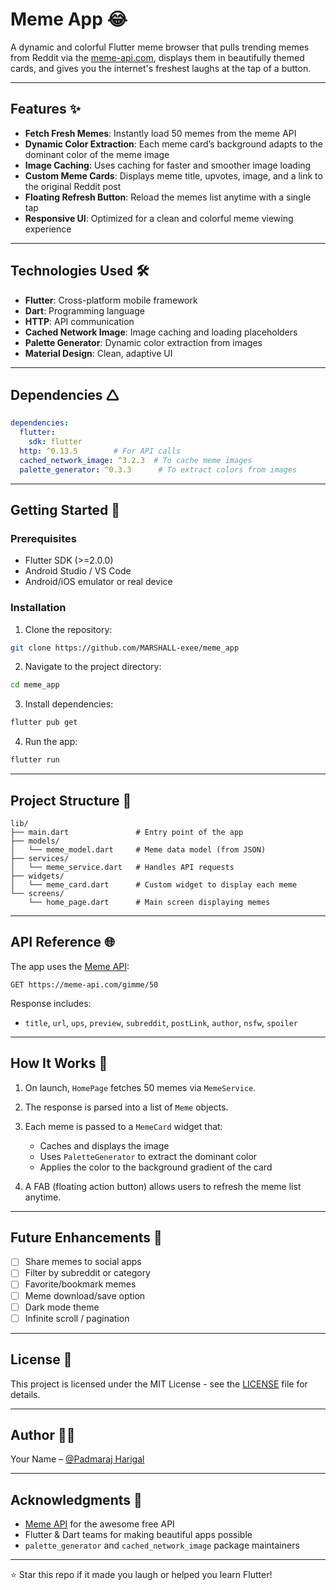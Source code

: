 # Meme App 😂

A dynamic and colorful Flutter meme browser that pulls trending memes from Reddit via the [meme-api.com](https://meme-api.com), displays them in beautifully themed cards, and gives you the internet's freshest laughs at the tap of a button.

---

## Features ✨

* **Fetch Fresh Memes**: Instantly load 50 memes from the meme API
* **Dynamic Color Extraction**: Each meme card’s background adapts to the dominant color of the meme image
* **Image Caching**: Uses caching for faster and smoother image loading
* **Custom Meme Cards**: Displays meme title, upvotes, image, and a link to the original Reddit post
* **Floating Refresh Button**: Reload the memes list anytime with a single tap
* **Responsive UI**: Optimized for a clean and colorful meme viewing experience

---

## Technologies Used 🛠️

* **Flutter**: Cross-platform mobile framework
* **Dart**: Programming language
* **HTTP**: API communication
* **Cached Network Image**: Image caching and loading placeholders
* **Palette Generator**: Dynamic color extraction from images
* **Material Design**: Clean, adaptive UI

---

## Dependencies 🛆

```yaml
dependencies:
  flutter:
    sdk: flutter
  http: ^0.13.5        # For API calls
  cached_network_image: ^3.2.3  # To cache meme images
  palette_generator: ^0.3.3      # To extract colors from images
```

---

## Getting Started 🚀

### Prerequisites

* Flutter SDK (>=2.0.0)
* Android Studio / VS Code
* Android/iOS emulator or real device

### Installation

1. Clone the repository:

```bash
git clone https://github.com/MARSHALL-exee/meme_app
```

2. Navigate to the project directory:

```bash
cd meme_app
```

3. Install dependencies:

```bash
flutter pub get
```

4. Run the app:

```bash
flutter run
```

---

## Project Structure 📁

```
lib/
├── main.dart               # Entry point of the app
├── models/
│   └── meme_model.dart     # Meme data model (from JSON)
├── services/
│   └── meme_service.dart   # Handles API requests
├── widgets/
│   └── meme_card.dart      # Custom widget to display each meme
└── screens/
    └── home_page.dart      # Main screen displaying memes
```

---

## API Reference 🌐

The app uses the [Meme API](https://meme-api.com):

```http
GET https://meme-api.com/gimme/50
```

Response includes:

* `title`, `url`, `ups`, `preview`, `subreddit`, `postLink`, `author`, `nsfw`, `spoiler`

---

## How It Works 🧬

1. On launch, `HomePage` fetches 50 memes via `MemeService`.
2. The response is parsed into a list of `Meme` objects.
3. Each meme is passed to a `MemeCard` widget that:

   * Caches and displays the image
   * Uses `PaletteGenerator` to extract the dominant color
   * Applies the color to the background gradient of the card
4. A FAB (floating action button) allows users to refresh the meme list anytime.

---

## Future Enhancements 🔮

* [ ] Share memes to social apps
* [ ] Filter by subreddit or category
* [ ] Favorite/bookmark memes
* [ ] Meme download/save option
* [ ] Dark mode theme
* [ ] Infinite scroll / pagination

---

## License 📄

This project is licensed under the MIT License - see the [LICENSE](LICENSE) file for details.

---

## Author 👨‍💻

Your Name – [@Padmaraj Harigal](https://github.com/MARSHALL-exee)

---

## Acknowledgments 🙏

* [Meme API](https://meme-api.com) for the awesome free API
* Flutter & Dart teams for making beautiful apps possible
* `palette_generator` and `cached_network_image` package maintainers

---

⭐️ Star this repo if it made you laugh or helped you learn Flutter!
